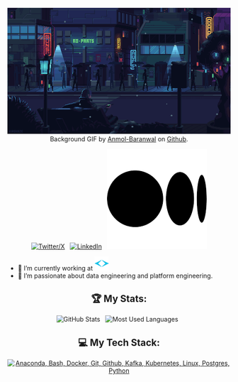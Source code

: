 <div align="center">

[![Hello World!](assets/8bit-loop-street.gif)](https://github.com/rcpbayindir)
Background GIF by [Anmol-Baranwal](https://github.com/Anmol-Baranwal/Cool-GIFs-For-GitHub) on [Github](https://github.com/).

[![Twitter/X](https://skillicons.dev/icons?i=twitter)](https://twitter.com/kshyun28) &nbsp;
[![LinkedIn](https://skillicons.dev/icons?i=linkedin)](https://www.linkedin.com/in/recep-bayindir-03573450/) &nbsp;
[![Medium](/assets/medium.png)](https://medium.com/@recepbayindir)

</div>

- 🔭 I’m currently working at [![Togg](assets/togg.png)](https://togg.com.tr)
- 🌱 I’m passionate about data engineering and platform engineering.
<div align="center">


## 🏆 My Stats:

<p>
    <img height=175 alt="GitHub Stats" src="https://github-readme-stats.vercel.app/api?username=rcpbayindir&show_icons=true&count_private=true&theme=dark" />&nbsp;&nbsp;
    <img height=175 alt="Most Used Languages" src="https://github-readme-stats.vercel.app/api/top-langs/?username=rcpbayindir&layout=compact&theme=dark" />&nbsp;&nbsp;
</p>

## 💻 My Tech Stack:

[![Anaconda, Bash, Docker, Git, Github, Kafka, Kubernetes, Linux, Postgres, Python](https://skillicons.dev/icons?i=anaconda,bash,docker,git,github,kafka,kubernetes,linux,postgres,py)](https://skillicons.dev)
